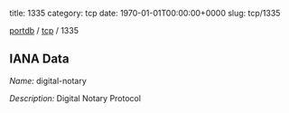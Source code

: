 title: 1335
category: tcp
date: 1970-01-01T00:00:00+0000
slug: tcp/1335

[portdb](/) / [tcp](/category/tcp.html) / 1335


## IANA Data

_Name:_ digital-notary

_Description:_ Digital Notary Protocol

